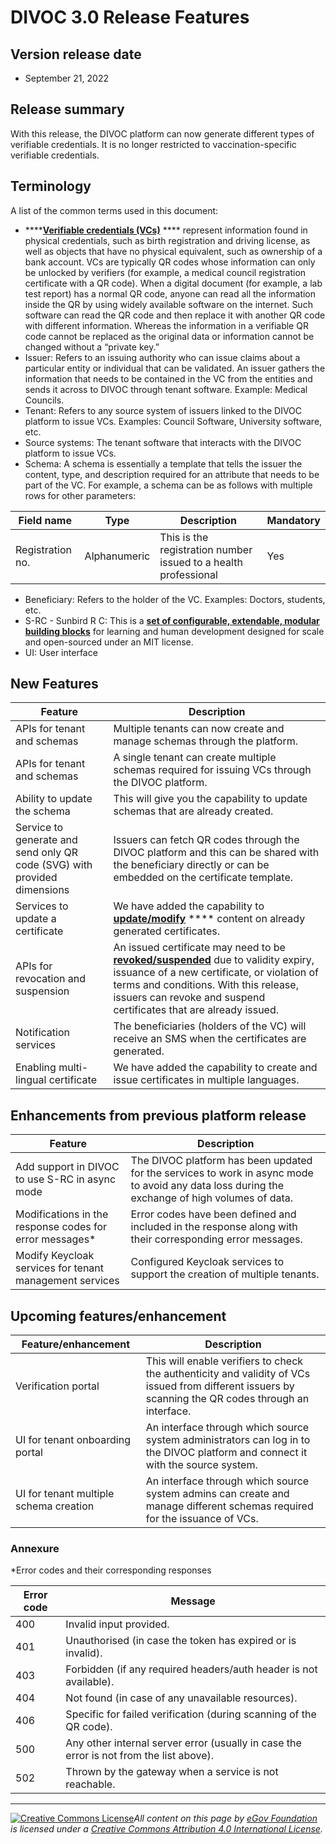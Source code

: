 # DIVOC 3.0 Release Features

## Version release date

* September 21, 2022

## Release summary

With this release, the DIVOC platform can now generate different types of verifiable credentials. It is no longer restricted to vaccination-specific verifiable credentials.

## Terminology

A list of the common terms used in this document:

* ****[**Verifiable credentials (VCs)**](https://www.w3.org/TR/vc-data-model/) **** represent information found in physical credentials, such as birth registration and driving license, as well as objects that have no physical equivalent, such as ownership of a bank account. VCs are typically QR codes whose information can only be unlocked by verifiers (for example, a medical council registration certificate with a QR code). When a digital document (for example, a lab test report) has a normal QR code, anyone can read all the information inside the QR by using widely available software on the internet. Such software can read the QR code and then replace it with another QR code with different information. Whereas the information in a verifiable QR code cannot be replaced as the original data or information cannot be changed without a “private key.”
* Issuer: Refers to an issuing authority who can issue claims about a particular entity or individual that can be validated. An issuer gathers the information that needs to be contained in the VC from the entities and sends it across to DIVOC through tenant software. Example: Medical Councils.
* Tenant: Refers to any source system of issuers linked to the DIVOC platform to issue VCs. Examples: Council Software, University software, etc.
* Source systems: The tenant software that interacts with the DIVOC platform to issue VCs.
* Schema: A schema is essentially a template that tells the issuer the content, type, and description required for an attribute that needs to be part of the VC. For example, a schema can be as follows with multiple rows for other parameters:

| Field name       | Type         | Description                                                     | Mandatory |
| ---------------- | ------------ | --------------------------------------------------------------- | --------- |
| Registration no. | Alphanumeric | This is the registration number issued to a health professional | Yes       |

* Beneficiary: Refers to the holder of the VC. Examples: Doctors, students, etc.
* S-RC - Sunbird R C: This is a [**set of configurable, extendable, modular building blocks**](https://sunbird.org/about-us) for learning and human development designed for scale and open-sourced under an MIT license.
* UI: User interface

## New Features

| Feature                                                                  | Description                                                                                                                                                                                                                                                                                                                  |
| ------------------------------------------------------------------------ | ---------------------------------------------------------------------------------------------------------------------------------------------------------------------------------------------------------------------------------------------------------------------------------------------------------------------------- |
| APIs for tenant and schemas                                              | Multiple tenants can now create and manage schemas through the platform.                                                                                                                                                                                                                                                     |
| APIs for tenant and schemas                                              | A single tenant can create multiple schemas required for issuing VCs through the DIVOC platform.                                                                                                                                                                                                                             |
| Ability to update the schema                                             | This will give you the capability to update schemas that are already created.                                                                                                                                                                                                                                                |
| Service to generate and send only QR code (SVG) with provided dimensions | Issuers can fetch QR codes through the DIVOC platform and this can be shared with the beneficiary directly or can be embedded on the certificate template.                                                                                                                                                                   |
| Services to update a certificate                                         | We have added the capability to [**update/modify**](../divocs-verifiable-certificate-features/updating-a-divoc-certificate.md) **** content on already generated certificates.                                                                                                                                               |
| APIs for revocation and suspension                                       | An issued certificate may need to be [**revoked/suspended**](../divocs-verifiable-certificate-features/revoking-a-divoc-certificate.md) due to validity expiry, issuance of a new certificate, or violation of terms and conditions. With this release, issuers can revoke and suspend certificates that are already issued. |
| Notification services                                                    | The beneficiaries (holders of the VC) will receive an SMS when the certificates are generated.                                                                                                                                                                                                                               |
| Enabling multi-lingual certificate                                       | We have added the capability to create and issue certificates in multiple languages.                                                                                                                                                                                                                                         |

## **Enhancements from previous platform release**

| Feature                                                  | Description                                                                                                                                    |
| -------------------------------------------------------- | ---------------------------------------------------------------------------------------------------------------------------------------------- |
| Add support in DIVOC to use S-RC in async mode           | The DIVOC platform has been updated for the services to work in async mode to avoid any data loss during the exchange of high volumes of data. |
| Modifications in the response codes for error messages\* | Error codes have been defined and included in the response along with their corresponding error messages.                                      |
| Modify Keycloak services for tenant management services  | Configured Keycloak services to support the creation of multiple tenants.                                                                      |

## **Upcoming features/enhancement**

| Feature/enhancement                    | Description                                                                                                                                           |
| -------------------------------------- | ----------------------------------------------------------------------------------------------------------------------------------------------------- |
| Verification portal                    | This will enable verifiers to check the authenticity and validity of VCs issued from different issuers by scanning the QR codes through an interface. |
| UI for tenant onboarding portal        | An interface through which source system administrators can log in to the DIVOC platform and connect it with the source system.                       |
| UI for tenant multiple schema creation | An interface through which source system admins can create and manage different schemas required for the issuance of VCs.                             |

### Annexure&#x20;

\*Error codes and their corresponding responses

| Error code | Message                                                                                 |
| ---------- | --------------------------------------------------------------------------------------- |
| 400        | Invalid input provided.                                                                 |
| 401        | Unauthorised (in case the token has expired or is invalid).                             |
| 403        | Forbidden (if any required headers/auth header is not available).                       |
| 404        | Not found (in case of any unavailable resources).                                       |
| 406        | Specific for failed verification (during scanning of the QR code).                      |
| 500        | Any other internal server error (usually in case the error is not from the list above). |
| 502        | Thrown by the gateway when a service is not reachable.                                  |

****

[![Creative Commons License](https://i.creativecommons.org/l/by/4.0/80x15.png)](http://creativecommons.org/licenses/by/4.0/)_All content on this page by_ [_eGov Foundation_](https://egov.org.in/) _is licensed under a_ [_Creative Commons Attribution 4.0 International License_](http://creativecommons.org/licenses/by/4.0/)_._
